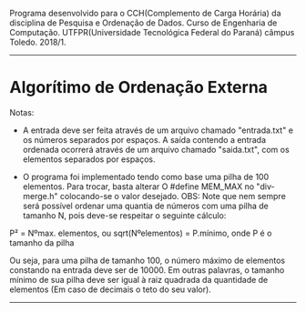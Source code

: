 Programa desenvolvido para o CCH(Complemento de Carga Horária) da disciplina de Pesquisa e Ordenação de Dados.
Curso de Engenharia de Computação.
UTFPR(Universidade Tecnológica Federal do Paraná) câmpus Toledo. 
2018/1.

-----------------------------------------------------------------------------------------------------------------------
			
# Algorítimo de Ordenação Externa

Notas:
* A entrada deve ser feita através de um arquivo chamado "entrada.txt" e os números separados por espaços.
A saída contendo a entrada ordenada ocorrerá através de um arquivo chamado "saida.txt", com os elementos separados por espaços.

* O programa foi implementado tendo como base uma pilha de 100 elementos. 
Para trocar, basta alterar O #define MEM_MAX no "div-merge.h" colocando-se o valor desejado. 
OBS: Note que nem sempre será possível ordenar uma quantia de números com uma pilha de tamanho N, 
pois deve-se respeitar o seguinte cálculo: 

P² = Nºmax. elementos, ou
sqrt(Nºelementos) = P.mínimo,  onde P é o tamanho da pilha

Ou seja, para uma pilha de tamanho 100, o número máximo de elementos constando na entrada deve ser de 10000.
Em outras palavras, o tamanho mínimo de sua pilha deve ser igual à raiz quadrada da quantidade de elementos
(Em caso de decimais o teto do seu valor).

-----------------------------------------------------------------------------------------------------------------------



